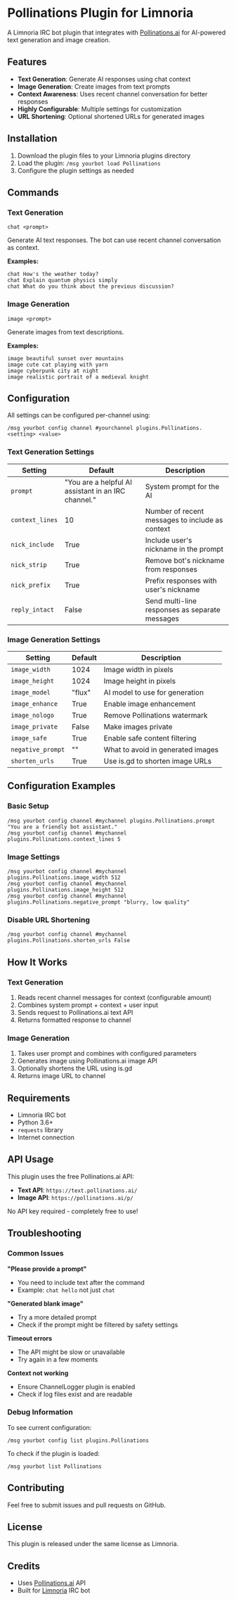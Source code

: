 # Pollinations Plugin for Limnoria

A Limnoria IRC bot plugin that integrates with [Pollinations.ai](https://pollinations.ai) for AI-powered text generation and image creation.

## Features

- **Text Generation**: Generate AI responses using chat context
- **Image Generation**: Create images from text prompts
- **Context Awareness**: Uses recent channel conversation for better responses
- **Highly Configurable**: Multiple settings for customization
- **URL Shortening**: Optional shortened URLs for generated images

## Installation

1. Download the plugin files to your Limnoria plugins directory
2. Load the plugin: `/msg yourbot load Pollinations`
3. Configure the plugin settings as needed

## Commands

### Text Generation
```
chat <prompt>
```
Generate AI text responses. The bot can use recent channel conversation as context.

**Examples:**
```
chat How's the weather today?
chat Explain quantum physics simply
chat What do you think about the previous discussion?
```

### Image Generation
```
image <prompt>
```
Generate images from text descriptions.

**Examples:**
```
image beautiful sunset over mountains
image cute cat playing with yarn
image cyberpunk city at night
image realistic portrait of a medieval knight
```

## Configuration

All settings can be configured per-channel using:
```
/msg yourbot config channel #yourchannel plugins.Pollinations.<setting> <value>
```

### Text Generation Settings

| Setting | Default | Description |
|---------|---------|-------------|
| `prompt` | "You are a helpful AI assistant in an IRC channel." | System prompt for the AI |
| `context_lines` | 10 | Number of recent messages to include as context |
| `nick_include` | True | Include user's nickname in the prompt |
| `nick_strip` | True | Remove bot's nickname from responses |
| `nick_prefix` | True | Prefix responses with user's nickname |
| `reply_intact` | False | Send multi-line responses as separate messages |

### Image Generation Settings

| Setting | Default | Description |
|---------|---------|-------------|
| `image_width` | 1024 | Image width in pixels |
| `image_height` | 1024 | Image height in pixels |
| `image_model` | "flux" | AI model to use for generation |
| `image_enhance` | True | Enable image enhancement |
| `image_nologo` | True | Remove Pollinations watermark |
| `image_private` | False | Make images private |
| `image_safe` | True | Enable safe content filtering |
| `negative_prompt` | "" | What to avoid in generated images |
| `shorten_urls` | True | Use is.gd to shorten image URLs |

## Configuration Examples

### Basic Setup
```
/msg yourbot config channel #mychannel plugins.Pollinations.prompt "You are a friendly bot assistant."
/msg yourbot config channel #mychannel plugins.Pollinations.context_lines 5
```

### Image Settings
```
/msg yourbot config channel #mychannel plugins.Pollinations.image_width 512
/msg yourbot config channel #mychannel plugins.Pollinations.image_height 512
/msg yourbot config channel #mychannel plugins.Pollinations.negative_prompt "blurry, low quality"
```

### Disable URL Shortening
```
/msg yourbot config channel #mychannel plugins.Pollinations.shorten_urls False
```

## How It Works

### Text Generation
1. Reads recent channel messages for context (configurable amount)
2. Combines system prompt + context + user input
3. Sends request to Pollinations.ai text API
4. Returns formatted response to channel

### Image Generation
1. Takes user prompt and combines with configured parameters
2. Generates image using Pollinations.ai image API
3. Optionally shortens the URL using is.gd
4. Returns image URL to channel

## Requirements

- Limnoria IRC bot
- Python 3.6+
- `requests` library
- Internet connection

## API Usage

This plugin uses the free Pollinations.ai API:
- **Text API**: `https://text.pollinations.ai/`
- **Image API**: `https://pollinations.ai/p/`

No API key required - completely free to use!

## Troubleshooting

### Common Issues

**"Please provide a prompt"**
- You need to include text after the command
- Example: `chat hello` not just `chat`

**"Generated blank image"**
- Try a more detailed prompt
- Check if the prompt might be filtered by safety settings

**Timeout errors**
- The API might be slow or unavailable
- Try again in a few moments

**Context not working**
- Ensure ChannelLogger plugin is enabled
- Check if log files exist and are readable

### Debug Information

To see current configuration:
```
/msg yourbot config list plugins.Pollinations
```

To check if the plugin is loaded:
```
/msg yourbot list Pollinations
```

## Contributing

Feel free to submit issues and pull requests on GitHub.

## License

This plugin is released under the same license as Limnoria.

## Credits

- Uses [Pollinations.ai](https://pollinations.ai) API
- Built for [Limnoria](https://github.com/ProgVal/Limnoria) IRC bot
